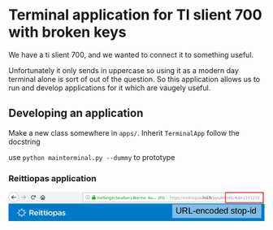 # Terminal application for TI slient 700 with broken keys

We have a ti slient 700, and we wanted to connect it to something useful.

Unfortunately it only sends in uppercase so using it as a modern day terminal alone is sort of out of the question. So this application allows us to run and develop applications for it which are vaugely useful.

## Developing an application

Make a new class somewhere in `apps/`. Inherit `TerminalApp` follow the docstring

use `python mainterminal.py --dummy` to prototype

### Reittiopas application

![Reittiopas stop-id](reittiopas.png)
